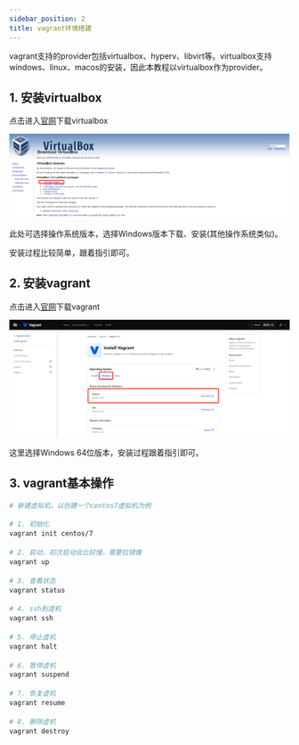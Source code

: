 ```yaml
---
sidebar_position: 2
title: vagrant环境搭建
---
```


vagrant支持的provider包括virtualbox、hyperv、libvirt等。virtualbox支持windows、linux、macos的安装，因此本教程以virtualbox作为provider。

## 1. 安装virtualbox

点击进入[官网](https://www.virtualbox.org/wiki/Downloads)下载virtualbox

![image-20221121104833452](images/virtualbox-download.png)

此处可选择操作系统版本，选择Windows版本下载、安装(其他操作系统类似)。

安装过程比较简单，跟着指引即可。

## 2. 安装vagrant

点击进入[官网](https://developer.hashicorp.com/vagrant/downloads)下载vagrant

![image-20221121104754043](images/vagrant-download.png)

这里选择Windows 64位版本，安装过程跟着指引即可。

## 3. vagrant基本操作

```Bash
# 新建虚拟机，以创建一个centos7虚拟机为例

# 1. 初始化
vagrant init centos/7

# 2. 启动，初次启动会比较慢，需要拉镜像
vagrant up

# 3. 查看状态
vagrant status

# 4. ssh到虚机
vagrant ssh
 
# 5. 停止虚机
vagrant halt
 
# 6. 暂停虚机
vagrant suspend
 
# 7. 恢复虚机
vagrant resume
 
# 8. 删除虚机
vagrant destroy
```






